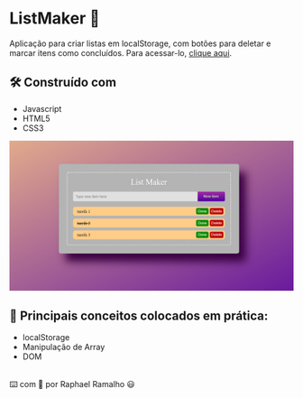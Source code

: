 # ListMaker 📃
Aplicação para criar listas em localStorage, com botões para deletar e marcar itens como concluídos.
Para acessar-lo, <a href="https://raphael-ramalho.github.io/listmaker/">clique aqui</a>.

## 🛠️ Construído com
<ul>
 <li>Javascript
 <li>HTML5
 <li>CSS3
</ul>

<img src="assets/img/List-Maker.PNG">

## 📗 Principais conceitos colocados em prática:
<ul>
 <li>localStorage
 <li>Manipulação de Array
 <li>DOM
</ul>
<br>
⌨️ com 💜 por Raphael Ramalho 😃
